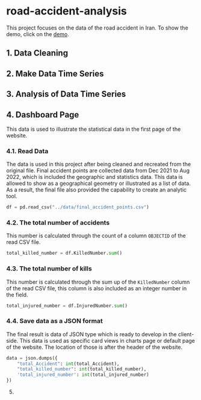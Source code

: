 # road-accident-analysis

This project focuses on the data of the road accident in Iran.
To show the demo, click on the [demo](https://examples.com).

## 1. Data Cleaning

## 2. Make Data Time Series

## 3. Analysis of Data Time Series

## 4. Dashboard Page

This data is used to illustrate the statistical data in the first page of the website.

### 4.1. Read Data

The data is used in this project after being cleaned and recreated from the original file. Final accident points
are collected data from Dec 2021 to Aug 2022, which is included the geographic and statistics data. This data is
allowed to show as a geographical geometry or illustrated as a list of data. As a result, the final file also
provided the capability to create an analytic tool.

```python
df = pd.read_csv("../data/final_accident_points.csv")
```

### 4.2. The total number of accidents

This number is calculated through the count of a column `OBJECTID` of the read CSV file.

```python
total_killed_number = df.KilledNumber.sum()
```

### 4.3. The total number of kills

This number is calculated through the sum up of the `KilledNumber` column of the read CSV file,
this column is also included as an integer number in the field.

```python
total_injured_number = df.InjuredNumber.sum()
```

### 4.4. Save data as a JSON format

The final result is data of JSON type which is ready to develop in the client-side.
This data is used as specific card views in charts page or default page of the website.
The location of those is after the header
of the website.

```python
data = json.dumps({
    "total_Accident": int(total_Accident),
    "total_killed_number": int(total_killed_number),
    'total_injured_number': int(total_injured_number)
})
```
5. 